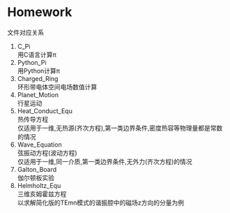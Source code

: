 # Homework
文件对应关系
1. C_Pi
   <br>用C语言计算π
2. Python_Pi
   <br>用Python计算π
3. Charged_Ring
   <br>环形带电体空间电场数值计算
4. Planet_Motion
   <br>行星运动
5. Heat_Conduct_Equ
   <br>热传导方程
   <br>仅适用于一维,无热源(齐次方程),第一类边界条件,密度热容等物理量都是常数的情况
6. Wave_Equation
   <br>弦振动方程(波动方程)
   <br>仅适用于一维,同一介质,第一类边界条件,无外力(齐次方程)的情况
7. Galton_Board
   <br>伽尔顿板实验
8. Helmholtz_Equ
   <br>三维亥姆霍兹方程
   <br>以求解简化版的TEmn模式的谐振腔中的磁场z方向的分量为例
